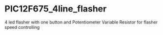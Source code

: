 # PIC12F675_4line_flasher
4 led flasher with one button and Potentiometer Variable Resistor for flasher speed controlling

